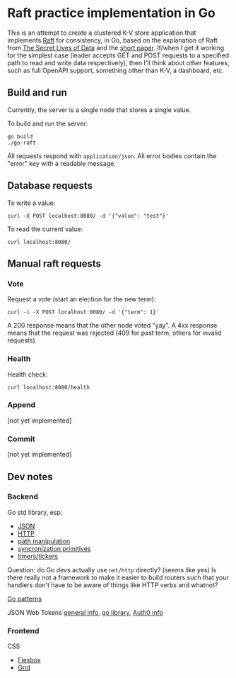 # Raft practice implementation in Go

This is an attempt to create a clustered K-V store application that implements [Raft](https://raft.github.io/) for consistency, in Go, based on the explanation of Raft from [The Secret Lives of Data](http://thesecretlivesofdata.com/raft/) and the [short paper](https://www.usenix.org/system/files/conference/atc14/atc14-paper-ongaro.pdf). If/when I get it working for the simplest case (leader accepts GET and POST requests to a specified path to read and write data respectively), then I'll think about other features, such as full OpenAPI support, something other than K-V, a dashboard, etc.

## Build and run

Currently, the server is a single node that stores a single value.

To build and run the server:

```
go build
./go-raft
```

All requests respond with `application/json`. All error bodies contain the "error" key with a readable message.

## Database requests

To write a value:

```
curl -X POST localhost:8080/ -d '{"value": "test"}'
```

To read the current value:

```
curl localhost:8080/
```

## Manual raft requests

### Vote

Request a vote (start an election for the new term):

```
curl -i -X POST localhost:8080/ -d '{"term": 1}'
```

A 200 response means that the other node voted "yay". A 4xx response means that the request was rejected (409 for past term, others for invalid requests).

### Health

Health check:

```
curl localhost:8080/health
```

### Append

[not yet implemented]

### Commit

[not yet implemented]

## Dev notes

### Backend

Go std library, esp:
- [JSON](https://blog.golang.org/json)
- [HTTP](https://golang.org/pkg/net/http/)
- [path manipulation](https://golang.org/pkg/path/)
- [syncronization primitives](https://golang.org/pkg/sync/)
- [timers/tickers](https://gobyexample.com/timers)

Question: do Go devs actually use `net/http` directly? (seems like yes) Is there really not a framework to make it easier to build routers such that your handlers don't have to be aware of things like HTTP verbs and whatnot?

[Go patterns](https://golang.org/doc/effective_go.html)

JSON Web Tokens [general info](https://jwt.io/introduction/), [go library](https://godoc.org/github.com/dgrijalva/jwt-go), [Auth0 info](https://auth0.com/learn/token-based-authentication-made-easy/)

### Frontend

CSS
- [Flexbox](https://css-tricks.com/snippets/css/a-guide-to-flexbox/)
- [Grid](https://css-tricks.com/snippets/css/complete-guide-grid/)
